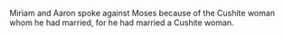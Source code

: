 Miriam and Aaron spoke against Moses because of the Cushite woman whom he had married, for he had married a Cushite woman.
